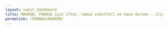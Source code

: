 ```yaml
---
layout: vakit_dashboard
title: MAURON, FRANSA için iftar, namaz vakitleri ve hava durumu - ilçe/eyalet seç
permalink: /FRANSA/MAURON/
---
```


<script type="text/javascript">
  var GLOBAL_COUNTRY = 'FRANSA';
  var GLOBAL_CITY = 'MAURON';
  var GLOBAL_STATE = '';
  var lat = 72;
  var lon = 21;
</script>
